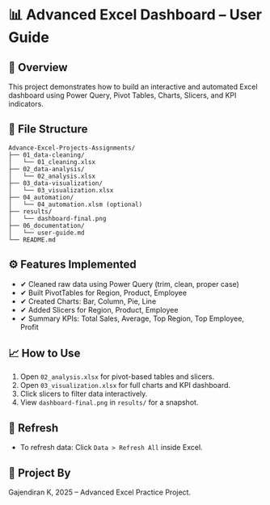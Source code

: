 
# 📊 Advanced Excel Dashboard – User Guide

## 📝 Overview
This project demonstrates how to build an interactive and automated Excel dashboard using Power Query, Pivot Tables, Charts, Slicers, and KPI indicators.

## 📂 File Structure

```
Advance-Excel-Projects-Assignments/
├── 01_data-cleaning/
│   └── 01_cleaning.xlsx
├── 02_data-analysis/
│   └── 02_analysis.xlsx
├── 03_data-visualization/
│   └── 03_visualization.xlsx
├── 04_automation/
│   └── 04_automation.xlsm (optional)
├── results/
│   └── dashboard-final.png
├── 06_documentation/
│   └── user-guide.md
└── README.md
```

## ⚙️ Features Implemented

- ✔ Cleaned raw data using Power Query (trim, clean, proper case)
- ✔ Built PivotTables for Region, Product, Employee
- ✔ Created Charts: Bar, Column, Pie, Line
- ✔ Added Slicers for Region, Product, Employee
- ✔ Summary KPIs: Total Sales, Average, Top Region, Top Employee, Profit

## 📈 How to Use

1. Open `02_analysis.xlsx` for pivot-based tables and slicers.
2. Open `03_visualization.xlsx` for full charts and KPI dashboard.
3. Click slicers to filter data interactively.
4. View `dashboard-final.png` in `results/` for a snapshot.

## 🔄 Refresh

- To refresh data: Click `Data > Refresh All` inside Excel.

## 🙌 Project By
Gajendiran K, 2025 – Advanced Excel Practice Project.

